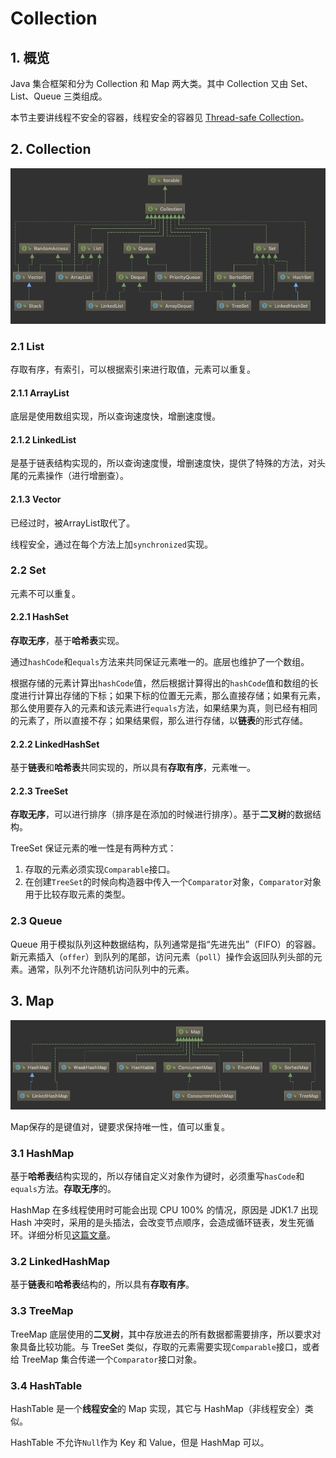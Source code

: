 # Collection

## 1. 概览

Java 集合框架和分为 Collection 和 Map 两大类。其中 Collection 又由 Set、List、Queue 三类组成。

本节主要讲线程不安全的容器，线程安全的容器见 [Thread-safe Collection](../concurrency/thread-safe-collection.md)。

## 2. Collection

![Collection &#x7C7B;&#x7EE7;&#x627F;&#x5173;&#x7CFB;](../../.gitbook/assets/image%20%2885%29.png)

### 2.1 List

存取有序，有索引，可以根据索引来进行取值，元素可以重复。

#### 2.1.1 ArrayList

底层是使用数组实现，所以查询速度快，增删速度慢。

#### 2.1.2 LinkedList

是基于链表结构实现的，所以查询速度慢，增删速度快，提供了特殊的方法，对头尾的元素操作（进行增删查）。

#### 2.1.3 Vector

已经过时，被ArrayList取代了。

线程安全，通过在每个方法上加`synchronized`实现。

### 2.2 Set

元素不可以重复。

#### 2.2.1 HashSet

**存取无序**，基于**哈希表**实现。

通过`hashCode`和`equals`方法来共同保证元素唯一的。底层也维护了一个数组。

根据存储的元素计算出`hashCode`值，然后根据计算得出的`hashCode`值和数组的长度进行计算出存储的下标；如果下标的位置无元素，那么直接存储；如果有元素，那么使用要存入的元素和该元素进行`equals`方法，如果结果为真，则已经有相同的元素了，所以直接不存；如果结果假，那么进行存储，以**链表**的形式存储。

#### 2.2.2 LinkedHashSet

基于**链表**和**哈希表**共同实现的，所以具有**存取有序**，元素唯一。

#### 2.2.3 TreeSet

**存取无序**，可以进行排序（排序是在添加的时候进行排序）。基于**二叉树**的数据结构。

TreeSet 保证元素的唯一性是有两种方式：

1. 存取的元素必须实现`Comparable`接口。
2. 在创建`TreeSet`的时候向构造器中传入一个`Comparator`对象，`Comparator`对象用于比较存取元素的类型。

### 2.3 Queue

Queue 用于模拟队列这种数据结构，队列通常是指“先进先出”（FIFO）的容器。新元素插入（`offer`）到队列的尾部，访问元素（`poll`）操作会返回队列头部的元素。通常，队列不允许随机访问队列中的元素。

## 3. Map



![Map &#x7C7B;&#x7EE7;&#x627F;&#x5173;&#x7CFB;](../../.gitbook/assets/image%20%288%29.png)

Map保存的是键值对，键要求保持唯一性，值可以重复。

### 3.1 HashMap

基于**哈希表**结构实现的，所以存储自定义对象作为键时，必须重写`hasCode`和`equals`方法。**存取无序**的。

HashMap 在多线程使用时可能会出现 CPU 100% 的情况，原因是 JDK1.7 出现 Hash 冲突时，采用的是头插法，会改变节点顺序，会造成循环链表，发生死循环。详细分析见[这篇文章](https://www.jianshu.com/p/1e9cf0ac07f4)。

### 3.2 LinkedHashMap

基于**链表**和**哈希表**结构的，所以具有**存取有序**。

### 3.3 TreeMap

TreeMap 底层使用的**二叉树**，其中存放进去的所有数据都需要排序，所以要求对象具备比较功能。与 TreeSet 类似，存取的元素需要实现`Comparable`接口，或者给 TreeMap 集合传递一个`Comparator`接口对象。

### 3.4 HashTable

HashTable 是一个**线程安全**的 Map 实现，其它与 HashMap（非线程安全）类似。

HashTable 不允许`Null`作为 Key 和 Value，但是 HashMap 可以。



